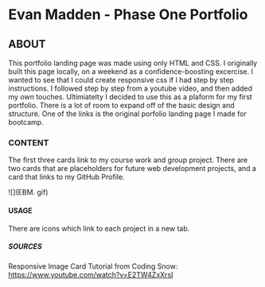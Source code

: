 # Evan Madden - Phase One Portfolio

## ABOUT

This portfolio landing page was made using only HTML and CSS. I originally built this page locally, on a weekend as a confidence-boosting excercise. I wanted to see that I could create responsive css if I had step by step instructions. I followed step by step from a youtube video, and then added my own touches. Ultimiatelty I decided to use this as a plaform for my first portfolio.  There is a lot of room to expand off of the basic design and structure. One of the links is the original porfolio landing page I made for bootcamp.

### CONTENT

The first three cards link to my course work and group project. There are two cards that are placeholders for future web development projects, and a card that links to my GitHub Profile.

![](EBM. gif)

#### USAGE

There are icons which link to each project in a new tab.

##### SOURCES

Responsive Image Card Tutorial from Coding Snow: https://www.youtube.com/watch?v=E2TW4ZxXrsI